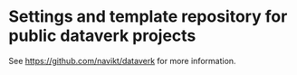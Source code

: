 # Settings and template repository for public dataverk projects

See https://github.com/navikt/dataverk for more information.
